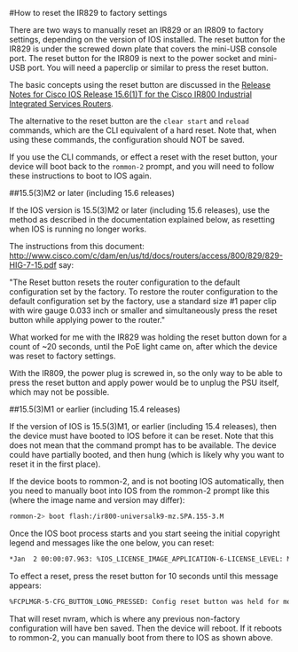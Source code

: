 #How to reset the IR829 to factory settings

There are two ways to manually reset an IR829 or an IR809 to factory settings, depending on the version of IOS installed. The reset button for the IR829 is under the screwed down plate that covers the mini-USB console port. The reset button for the IR809 is next to the power socket and mini-USB port. You will need a paperclip or similar to press the reset button.

The basic concepts using the reset button are discussed in the [Release Notes for Cisco IOS Release 15.6(1)T for the Cisco IR800 Industrial Integrated Services Routers](http://www.cisco.com/c/en/us/td/docs/routers/access/800/829/15-6-1TIR8xx-Release-Notes.html). 

The alternative to the reset button are the `clear start` and `reload` commands, which are the CLI equivalent of a hard reset. Note that, when using these commands, the configuration should NOT be saved. 

If you use the CLI commands, or effect a reset with the reset button, your device will boot back to the `rommon-2` prompt, and you will need to follow these instructions to boot to IOS again.
 
##15.5(3)M2 or later (including 15.6 releases)
 
If the IOS version is 15.5(3)M2 or later (including 15.6 releases), use the method as described in the documentation explained below, as resetting when IOS is running no longer works.
 
The instructions from this document: http://www.cisco.com/c/dam/en/us/td/docs/routers/access/800/829/829-HIG-7-15.pdf say:
 
"The Reset button resets the router configuration to the default configuration set by the factory. To restore the router configuration to the default configuration set by the factory, use a standard size #1 paper clip with wire gauge 0.033 inch or smaller and simultaneously press the reset button while applying power to the router."
 
What worked for me with the IR829 was holding the reset button down for a count of ~20 seconds, until the PoE light came on, after which the device was reset to factory settings.

With the IR809, the power plug is screwed in, so the only way to be able to press the reset button and apply power would be to unplug the PSU itself, which may not be possible.

 
##15.5(3)M1 or earlier (including 15.4 releases)
 
If the version of IOS is 15.5(3)M1, or earlier (including 15.4 releases), then the device must have booted to IOS before it can be reset. Note that this does not mean that the command prompt has to be available. The device could have partially booted, and then hung (which is likely why you want to reset it in the first place).
 
If the device boots to rommon-2, and is not booting IOS automatically, then you need to manually boot into IOS from the rommon-2 prompt like this (where the image name and version may differ):
 
 ```bash
rommon-2> boot flash:/ir800-universalk9-mz.SPA.155-3.M
 ```
 
Once the IOS boot process starts and you start seeing the initial copyright legend and messages like the one below, you can reset:
 
 ```bash
*Jan  2 00:00:07.963: %IOS_LICENSE_IMAGE_APPLICATION-6-LICENSE_LEVEL: Module name = ir800 Next reboot level = ipbasek9 and License = ipbasek9 ...
 ```
 
To effect a reset, press the reset button for 10 seconds until this message appears:
 
```bash
%FCPLMGR-5-CFG_BUTTON_LONG_PRESSED: Config reset button was held for more than 10 seconds. NVRAM filesystem erased.
```

That will reset nvram, which is where any previous non-factory configuration will have ben saved. Then the device will reboot. If it reboots to rommon-2, you can manually boot from there to IOS as shown above.
 
 